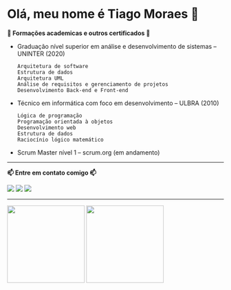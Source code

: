 # Olá, meu nome é Tiago Moraes 👋

**📘 Formações academicas e outros certificados 📘**
   
   + Graduação nível superior em análise e desenvolvimento de sistemas – UNINTER (2020) 
   
         Arquitetura de software
         Estrutura de dados
         Arquitetura UML
         Análise de requisitos e gerenciamento de projetos
         Desenvolvimento Back-end e Front-end     

   + Técnico em informática com foco em desenvolvimento – ULBRA (2010)

   
         Lógica de programação
         Programação orientada à objetos
         Desenvolvimento web
         Estrutura de dados
         Raciocínio lógico matemático
         
   + Scrum Master nível 1 – scrum.org (em andamento)

***

**📫 Entre em contato comigo 📫**
    <div>
    <a href="https://instagram.com/tiagotlm" target="_blank"><img src="https://img.shields.io/badge/-Instagram-%23E4405F?style=for-the-badge&logo=instagram&logoColor=white" target="_blank"></a>
     <a href = "mailto:tiagotlm@live.com"><img src="https://img.shields.io/badge/Microsoft_Outlook-0078D4?style=for-the-badge&logo=microsoft-outlook&logoColor=white" target="_blank"></a>
     <a href="https://www.linkedin.com/in/tiagotlm" target="_blank"><img src="https://img.shields.io/badge/-LinkedIn-%230077B5?style=for-the-badge&logo=linkedin&logoColor=white" target="_blank"></a>
     </div>

***
       


<div>
  <img height="180em" src="https://github-readme-stats.vercel.app/api?username=tlmsenpai&show_icons=true&theme=tokyonight"/>
  <img height="180em" src="https://github-readme-stats.vercel.app/api/top-langs/?username=tlmsenpai&layout=compact&theme=tokyonight"/>
</div>
